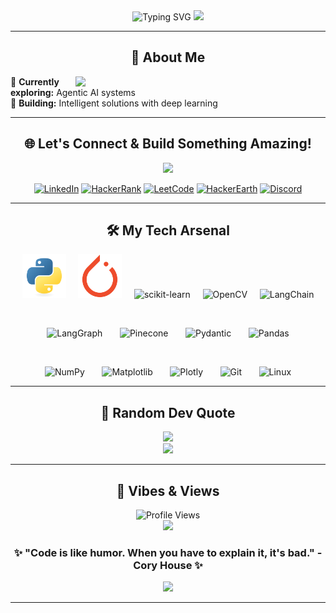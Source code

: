 <div align="center">
  

  
  <img src="https://readme-typing-svg.herokuapp.com?font=Fira+Code&size=35&duration=3000&pause=1000&color=6366F1&center=true&vCenter=true&width=800&lines=Hi%2C+I'm+Pavan+Mutyala;AI+Engineer;" alt="Typing SVG" />
  
  <img src="https://user-images.githubusercontent.com/74038190/212284100-561aa473-3905-4a80-b561-0d28506553ee.gif" width="900">
  
</div>

---

<div align="center">
  
  ## 🚀 About Me
  
</div>

<img align="right" src="https://user-images.githubusercontent.com/74038190/229223263-cf2e4b07-2615-4f87-9c38-e37600f8381a.gif" width="400">

🔭 **Currently exploring:** Agentic AI systems  
🌱 **Building:** Intelligent solutions with deep learning  

---

<div align="center">
  
  ## 🌐 Let's Connect & Build Something Amazing!
  
  <img src="https://user-images.githubusercontent.com/74038190/212284087-bbe7e430-757e-4901-90bf-4cd2ce3e1852.gif" width="100">
  
  [![LinkedIn](https://img.shields.io/badge/LinkedIn-0077B5?style=for-the-badge&logo=linkedin&logoColor=white)](https://www.linkedin.com/in/pavan-mutyalanv/)
  [![HackerRank](https://img.shields.io/badge/-Hackerrank-2EC866?style=for-the-badge&logo=HackerRank&logoColor=white)](https://www.hackerrank.com/mutyalapavan9)
  [![LeetCode](https://img.shields.io/badge/LeetCode-000000?style=for-the-badge&logo=LeetCode&logoColor=#d16c06)](https://leetcode.com/pp3_m/)
  [![HackerEarth](https://img.shields.io/badge/HackerEarth-%232C3454.svg?style=for-the-badge&logo=HackerEarth&logoColor=Blue)](https://www.hackerearth.com/@mutyalapavan9)
  [![Discord](https://img.shields.io/badge/Discord-%235865F2.svg?style=for-the-badge&logo=discord&logoColor=white)](https://discord.gg/PFB4tqpH)
  
</div>

---

<div align="center">
  
  ## 🛠️ My Tech Arsenal

  <p align="center">
    <img src="https://raw.githubusercontent.com/devicons/devicon/master/icons/python/python-original.svg" width="70" title="Python">&nbsp;&nbsp;&nbsp;&nbsp;
    <img src="https://raw.githubusercontent.com/devicons/devicon/master/icons/pytorch/pytorch-original.svg" width="70" title="PyTorch">&nbsp;&nbsp;&nbsp;&nbsp;
    <img src="https://raw.githubusercontent.com/scikit-learn/scikit-learn/main/doc/logos/scikit-learn-logo.png" width="70" title="scikit-learn">&nbsp;&nbsp;&nbsp;&nbsp;
    <img src="https://upload.wikimedia.org/wikipedia/commons/3/32/OpenCV_Logo_with_text_svg_version.svg" width="70" title="OpenCV">&nbsp;&nbsp;&nbsp;&nbsp;
    <img src="https://python.langchain.com/img/brand/wordmark.png" width="90" title="LangChain">
  </p>
  
  <br>
  
  <p align="center">
    <img src="https://avatars.githubusercontent.com/u/126733545?s=200&v=4" width="65" title="LangGraph">&nbsp;&nbsp;&nbsp;&nbsp;&nbsp;&nbsp;
    <img src="https://img.shields.io/badge/Pinecone-000000?style=for-the-badge&logo=pinecone&logoColor=white" title="Pinecone">&nbsp;&nbsp;&nbsp;&nbsp;&nbsp;&nbsp;
    <img src="https://avatars.githubusercontent.com/u/110818415?s=200&v=4" width="65" title="Pydantic">&nbsp;&nbsp;&nbsp;&nbsp;&nbsp;&nbsp;
    <img src="https://raw.githubusercontent.com/pandas-dev/pandas/main/web/pandas/static/img/pandas_mark.svg" width="70" title="Pandas">
  </p>
  
  <br>
  
  <p align="center">
    <img src="https://upload.wikimedia.org/wikipedia/commons/3/31/NumPy_logo_2020.svg" width="70" title="NumPy">&nbsp;&nbsp;&nbsp;&nbsp;&nbsp;&nbsp;
    <img src="https://matplotlib.org/stable/_static/logo2_compressed.svg" width="80" title="Matplotlib">&nbsp;&nbsp;&nbsp;&nbsp;&nbsp;&nbsp;
    <img src="https://upload.wikimedia.org/wikipedia/commons/8/8a/Plotly-logo.png" width="70" title="Plotly">&nbsp;&nbsp;&nbsp;&nbsp;&nbsp;&nbsp;
    <img src="https://git-scm.com/images/logos/downloads/Git-Icon-1788C.png" width="60" title="Git">&nbsp;&nbsp;&nbsp;&nbsp;&nbsp;&nbsp;
    <img src="https://upload.wikimedia.org/wikipedia/commons/a/af/Tux.png" width="60" title="Linux">
  </p>

</div>

---

<div align="center">
  
  ## 💭 Random Dev Quote
  
  <img src="https://quotes-github-readme.vercel.app/api?type=horizontal&theme=tokyonight"/>
  
  <div align="center">
    <img src="https://user-images.githubusercontent.com/74038190/212284094-e50ceae2-de86-4dd4-b8e8-7e55b5aa7c90.gif" width="200">
  </div>
  
</div>

---

<div align="center">
  
  ## 🎵 Vibes & Views
  
  <img src="https://komarev.com/ghpvc/?username=pavanmutyla&label=Profile%20views&color=6366f1&style=for-the-badge" alt="Profile Views" />
  
  <div align="center">
    <img src="https://user-images.githubusercontent.com/74038190/212284119-fbfd994d-8c2a-4a07-a75f-84e513833c1c.gif" width="100">
  </div>
  
  ### ✨ "Code is like humor. When you have to explain it, it's bad." - Cory House ✨
  
  <div align="center">
    <img src="https://user-images.githubusercontent.com/74038190/212284145-bf2c01a8-c448-4f1a-b911-99cc33e48f4c.gif" width="400">
  </div>
  
</div>

---
